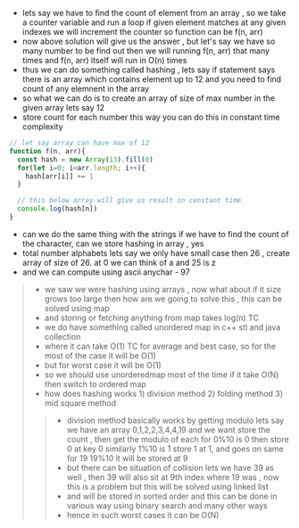 - lets say we have to find the count of element from an array , so we take a counter variable and run a loop if given element matches at any given indexes we will increment the counter so function can be f(n, arr)
- now above solution will give us the answer , but let's say we have so many number to be find out then we will running f(n, arr) that many times and f(n, arr) itself will run in O(n) times
- thus we can do something called hashing , lets say if statement says there is an array which contains element up to 12 and you need to find count of any elemnent in the array
- so what we can do is to create an array of size of max number in the given array lets say 12
- store count for each number this way you can do this in constant time complexity

```js
// let say array can have max of 12 
function f(n, arr){
  const hash = new Array(13).fill(0)
  for(let i=0; i<arr.length; i++){
    hash[arr[i]] += 1 
  }

  // this below array will give us result in constant time
  console.log(hash[n])
}
```

- can we do the same thing with the strings if we have to find the count of the character, can we store hashing in array , yes
- total number alphabets lets say we only have small case then 26 , create array of size of 26. at 0 we can think of a  and 25 is z
- and we can compute using ascii anychar - 97

> - we saw we were hashing using arrays , now what about if it size grows too large then how are we going to solve this , this can be solved using map
> - and storing or fetching anything from map takes log(n) TC
> - we do have something called unordered map in c++ stl and java collection
> - where it can take O(1) TC for average and best case, so for the most of the case it will be O(1)
> - but for worst case it will be O(1)
> - so we should use unorderedmap most of the time if it take O(N) then switch to ordered map
> - how does hashing works 1) division method 2) folding method 3) mid square method
>> - division method basically works by getting modulo lets say we have an array 0,1,2,2,3,4,4,19 and we want store the count , then get the modulo of each for 0%10 is 0 then store 0 at key 0 similarly 1%10 is 1 store 1 at 1, and goes on same for 19 19%10 it will be stored at 9
>> - but there can be situation of collision lets we have 39 as well , then 39 will also sit at 9th index where 19 was , now this is a problem but this will be solved using linked list
>> - and will be stored in sorted order and this can be done in various way using binary search and many other ways
>> - hence in such worst cases it can be O(N)
